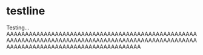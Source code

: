 # testline
Testing...
AAAAAAAAAAAAAAAAAAAAAAAAAAAAAAAAAAAAAAAAAAAAAAAAAAAAAAAAAAAAAAAAAAAAAAAAAAAAAAAAAAAAAAAAAAAAAAAAAAAAAAAAAAAAAAAAAAAAAAAAAAAAAAAAAAAAAAAAAA
